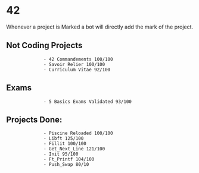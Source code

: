 # 42

Whenever a project is Marked a bot will directly add the mark of the project.

## Not Coding Projects
                  - 42 Commandements 100/100
                  - Savoir Relier 100/100
                  - Curriculum Vitae 92/100

## Exams
                  - 5 Basics Exams Validated 93/100

## Projects Done:
                  - Piscine Reloaded 100/100 
                  - Libft 125/100
                  - Fillit 100/100
                  - Get_Next_Line 121/100
                  - Init 95/100
                  - Ft_Printf 104/100
                  - Push_Swap 80/10
